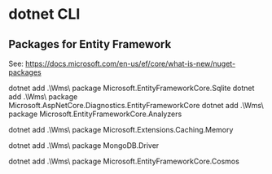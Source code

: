 # dotnet CLI

## Packages for Entity Framework 

See: https://docs.microsoft.com/en-us/ef/core/what-is-new/nuget-packages

dotnet add .\Wms\ package Microsoft.EntityFrameworkCore.Sqlite
dotnet add .\Wms\ package Microsoft.AspNetCore.Diagnostics.EntityFrameworkCore
dotnet add .\Wms\ package Microsoft.EntityFrameworkCore.Analyzers

dotnet add .\Wms\ package Microsoft.Extensions.Caching.Memory

dotnet add .\Wms\ package MongoDB.Driver

dotnet add .\Wms\ package Microsoft.EntityFrameworkCore.Cosmos